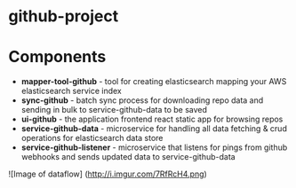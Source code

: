 # github-project

# Components 
* **mapper-tool-github** - tool for creating elasticsearch mapping your AWS elasticsearch service index
* **sync-github** - batch sync process for downloading repo data and sending in bulk to service-github-data to be saved
* **ui-github** - the application frontend react static app for browsing repos
* **service-github-data** - microservice for handling all data fetching & crud operations for elasticsearch data store
* **service-github-listener** - microservice that listens for pings from github webhooks and sends updated data to service-github-data 

![Image of dataflow]
(http://i.imgur.com/7RfRcH4.png)

